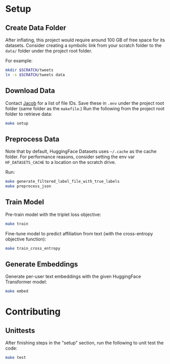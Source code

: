# Setup

## Create Data Folder

After inflating, this project would require around 100 GB of free space for its datasets.
Consider creating a symbolic link from your scratch folder to the `data/` folder under the project root folder.

For example:

```bash
mkdir $SCRATCH/tweets
ln -s $SCRATCH/tweets data
```

## Download Data

Contact [Jacob](mailto:jacob.mila-complex-data-lab-github.handle@tianshome.com) for a list of file IDs. Save these in `.env` under the project root folder (same folder as the `makefile`.) Run the following from the project root folder to retrieve data:

```bash
make setup
```

## Preprocess Data

Note that by default, HuggingFace Datasets uses `~/.cache` as the cache folder. For performance reasons, consider setting the env var `HF_DATASETS_CACHE` to a location on the scratch drive.

Run:

```bash
make generate_filtered_label_file_with_true_labels
make preprocess_json
```

## Train Model

Pre-train model with the triplet loss objective:

```bash
make train
```

Fine-tune model to predict affiliation from text (with the cross-entropy objective function):

```bash
make train_cross_entropy
```

## Generate Embeddings

Generate per-user text embeddings with the given HuggingFace Transformer model:
```bash
make embed
```


# Contributing

## Unittests

After finishing steps in the "setup" section, run the following to unit test the code:

```bash
make test
```
